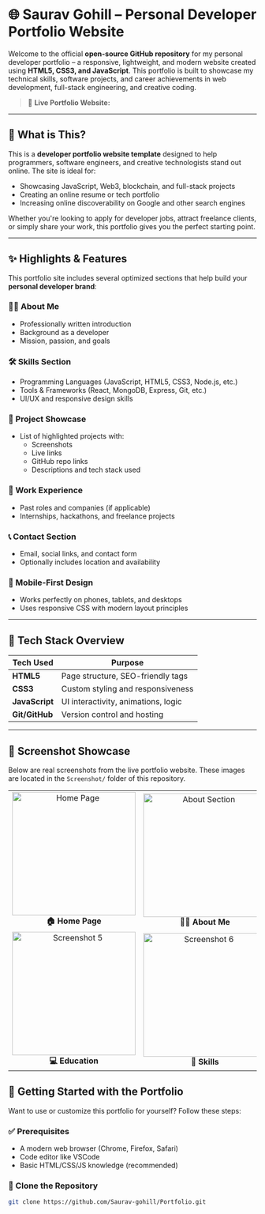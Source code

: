 # 🌐 Saurav Gohill – Personal Developer Portfolio Website

Welcome to the official **open-source GitHub repository** for my personal developer portfolio – a responsive, lightweight, and modern website created using **HTML5, CSS3, and JavaScript**. This portfolio is built to showcase my technical skills, software projects, and career achievements in web development, full-stack engineering, and creative coding.

> 📍 **Live Portfolio Website:** []()

---

## 🔎 What is This?

This is a **developer portfolio website template** designed to help programmers, software engineers, and creative technologists stand out online. The site is ideal for:
- Showcasing JavaScript, Web3, blockchain, and full-stack projects
- Creating an online resume or tech portfolio
- Increasing online discoverability on Google and other search engines

Whether you're looking to apply for developer jobs, attract freelance clients, or simply share your work, this portfolio gives you the perfect starting point.

---

## ✨ Highlights & Features

This portfolio site includes several optimized sections that help build your **personal developer brand**:

### 🧑‍💻 About Me
- Professionally written introduction
- Background as a developer
- Mission, passion, and goals

### 🛠️ Skills Section
- Programming Languages (JavaScript, HTML5, CSS3, Node.js, etc.)
- Tools & Frameworks (React, MongoDB, Express, Git, etc.)
- UI/UX and responsive design skills

### 🚀 Project Showcase
- List of highlighted projects with:
  - Screenshots
  - Live links
  - GitHub repo links
  - Descriptions and tech stack used

### 💼 Work Experience
- Past roles and companies (if applicable)
- Internships, hackathons, and freelance projects

### 📞 Contact Section
- Email, social links, and contact form
- Optionally includes location and availability

### 📱 Mobile-First Design
- Works perfectly on phones, tablets, and desktops
- Uses responsive CSS with modern layout principles

---

## 🧰 Tech Stack Overview

| Tech Used     | Purpose                            |
|---------------|-------------------------------------|
| **HTML5**     | Page structure, SEO-friendly tags  |
| **CSS3**      | Custom styling and responsiveness  |
| **JavaScript**| UI interactivity, animations, logic |
| **Git/GitHub**| Version control and hosting        |

---

## 📸 Screenshot Showcase

Below are real screenshots from the live portfolio website. These images are located in the `Screenshot/` folder of this repository.

<div align="center">
  
  <table>
    <tr>
      <td align="center">
        <img src="" alt="Home Page" width="250px"><br>
        <b>🏠 Home Page</b>
      </td>
      <td align="center">
        <img src="" alt="About Section" width="250px"><br>
        <b>🧑‍💻 About Me</b>
      </td>
      <!-- <td align="center">
        <img src="Screenshot/Screenshot%202025-03-23%20191732.png" alt="Projects Section" width="250px"><br>
        <b>💼 Projects Section</b> -->
      </td>
      <td align="center">
        <img src="" alt="Contact Section" width="250px"><br>
        <b>📞 Contact</b>
      </td>
    </tr>
    <tr>
      <td align="center">
        <img src="" alt="Screenshot 5" width="250px"><br>
        <b>💻 Education</b>
      </td>
      <td align="center">
        <img src="" alt="Screenshot 6" width="250px"><br>
        <b>🧩 Skills</b>
      </td>
      <td align="center">
        <img src="" alt="Screenshot 7" width="250px"><br>
        <b>🌐 Projects</b>
      </td>
      <!-- <td align="center">
        <img src="Screenshot/WhatsApp%20Image%202025-03-23%20at%2019.24.36_2834065f.jpg" alt="Screenshot 8" width="250px"><br>
        <b>🧠 Extra View 4</b> -->
      <!-- </td> -->
    </tr>
  </table>
</div>


## 🚀 Getting Started with the Portfolio

Want to use or customize this portfolio for yourself? Follow these steps:

### ✅ Prerequisites
- A modern web browser (Chrome, Firefox, Safari)
- Code editor like VSCode
- Basic HTML/CSS/JS knowledge (recommended)

### 💾 Clone the Repository
```bash
git clone https://github.com/Saurav-gohill/Portfolio.git
